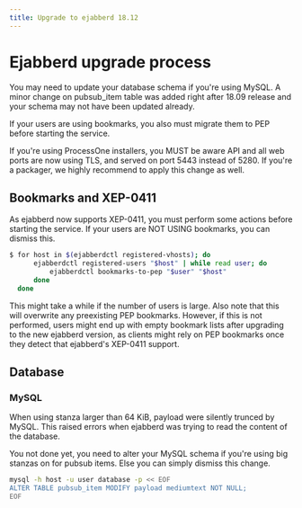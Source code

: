 ```yaml
---
title: Upgrade to ejabberd 18.12
---
```


# Ejabberd upgrade process

You may need to update your database schema if you're using MySQL.
A minor change on pubsub_item table was added right after 18.09 release and
your schema may not have been updated already.

If your users are using bookmarks, you also must migrate them to PEP before
starting the service.

If you're using ProcessOne installers, you MUST be aware API and all web
ports are now using TLS, and served on port 5443 instead of 5280.
If you're a packager, we highly recommend to apply this change as well.

## Bookmarks and XEP-0411

As ejabberd now supports XEP-0411, you must perform some actions before starting the service.
If your users are NOT USING bookmarks, you can dismiss this.
```bash
$ for host in $(ejabberdctl registered-vhosts); do
      ejabberdctl registered-users "$host" | while read user; do
          ejabberdctl bookmarks-to-pep "$user" "$host"
      done
  done
```
This might take a while if the number of users is large. Also note that this will overwrite any preexisting PEP bookmarks.
However, if this is not performed, users might end up with empty bookmark lists after upgrading to the new ejabberd version,
as clients might rely on PEP bookmarks once they detect that ejabberd's XEP-0411 support.  

## Database

### MySQL

When using stanza larger than 64 KiB, payload were silently trunced by MySQL.
This raised errors when ejabberd was trying to read the content of the database.

You not done yet, you need to alter your MySQL schema if you're using big stanzas
on for pubsub items. Else you can simply dismiss this change.

```bash
mysql -h host -u user database -p << EOF
ALTER TABLE pubsub_item MODIFY payload mediumtext NOT NULL;
EOF
```
